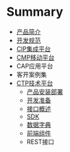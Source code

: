 # Summary

* [产品简介](README.md)
* [开发规范](chapter1.md)
* [CIP集成平台](cipji-cheng-ping-tai.md)
* [CMP移动平台](cmpyi-dong-ping-tai.md)
* CAP应用平台
* 客开案例集
* [CTP技术平台](ctp.md)
  * [产品安装部署](ctp/deployment.md)
  * [开发准备](ctp/envirment.md)
  * [接口概述](ctp/summary.md)
  * [SDK](ctp/sdk.md)
  * [数据字典](ctp/dd.md)
  * [前端组件](ctp/frount.md)
  * REST接口

